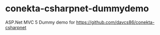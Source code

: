 # conekta-csharpnet-dummydemo
ASP.Net MVC 5 Dummy demo for https://github.com/davcs86/conekta-csharpnet
